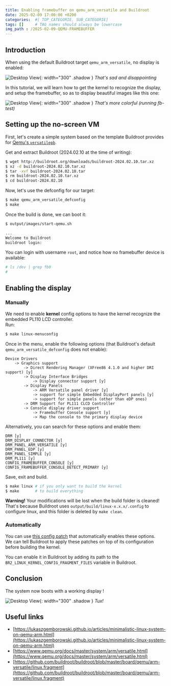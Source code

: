 ```yaml
---
title: Enabling framebuffer on qemu_arm_versatile and Buildroot
date: 2025-02-09 17:00:00 +0200
categories:  #[ TOP_CATEGORIE, SUB_CATEGORIE]
tags: []     # TAG names should always be lowercase
img_path : /2025-02-09-QEMU-FRAMEBUFFER
---
```


## Introduction

When using the default Buildroot target `qemu_arm_versatile`, no display is enabled:

![Desktop View](empty.png){: width="300" .shadow } 
_That's sad and disappointing_

In this tutorial, we will learn how to get the kernel to recognize the display, and setup the framebuffer, so as to display beautiful images like this one:

![Desktop View](fb-test.png){: width="300" .shadow } 
_That's more colorful (running fb-test)_

## Setting up the no-screen VM
First, let's create a simple system based on the template Buildroot provides for [Qemu's `versatilepb`](https://www.qemu.org/docs/master/system/arm/versatile.html).

Get and extract Buildroot (2024.02.10 at the time of writing):
```bash
$ wget http://buildroot.org/downloads/buildroot-2024.02.10.tar.xz
$ xz -d buildroot-2024.02.10.tar.xz
$ tar -xvf buildroot-2024.02.10.tar
$ rm buildroot-2024.02.10.tar.xz
$ cd buildroot-2024.02.10
```

Now, let's use the defconfig for our target:

```bash
$ make qemu_arm_versatile_defconfig 
$ make
```

Once the build is done, we can boot it:
```bash
$ output/images/start-qemu.sh

...
Welcome to Buildroot
buildroot login: 
```

You can login with username `root`, and notice how no framebuffer device is available:
```bash
# ls /dev | grep fb0
#
```

## Enabling the display

### Manually
We need to enable **kernel** config options to have the kernel recognize the embedded PL110 LCD controller.\
Run:
```bash
$ make linux-menuconfig
```
Once in the menu, enable the following options (that Buildroot's default `qemu_arm_versatile_defconfig` does not enable):

```
Device Drivers
    -> Graphics support
        -> Direct Rendering Manager (XFree86 4.1.0 and higher DRI support) [y]
        -> Display Interface Bridges
            -> Display connector support [y]
        -> Display Panels
            -> ARM Versatile panel driver [y]
            -> support for simple Embedded DisplayPort panels [y]
            -> support for simple panels (other than eDP ones)
        -> DRM Support for PL111 CLCD Controller
        -> Console display driver support
            -> Framebuffer Console support [y]
            -> Map the console to the primary display device
```

Alternatively, you can search for these options and enable them:
```
DRM [y]
DRM_DISPLAY_CONNECTOR [y]
DRM_PANEL_ARM_VERSATILE [y]
DRM_PANEL_EDP [y]
DRM_PANEL_SIMPLE [y]
DRM_PL111 [y]
CONFIG_FRAMEBUFFER_CONSOLE [y]
CONFIG_FRAMEBUFFER_CONSOLE_DETECT_PRIMARY [y]
```

Save, exit and build.

```bash
$ make linux # if you only want to build the kernel
$ make       # to build everything
```

**Warning!** Your modifications will be lost when the build folder is cleaned!\
That's because Buildroot uses `output/build/linux-x.x.x/.config` to configure linux, and this folder is deleted by `make clean`.

### Automatically

You can use [this config patch](https://github.com/MachXNU/Engine-OS-on-Qemu/blob/main/enable-framebuffer.patch) that automatically enables these options.\
We can tell Buildroot to apply these patches on top of its configuration before building the kernel.

You can enable it in Buildroot by adding its path to the `BR2_LINUX_KERNEL_CONFIG_FRAGMENT_FILES` variable in Buildroot.

## Conclusion

The system now boots with a working display !

![Desktop View](tux.png){: width="300" .shadow } 
_Tux!_

## Useful links
- [https://lukaszgemborowski.github.io/articles/minimalistic-linux-system-on-qemu-arm.html](https://lukaszgemborowski.github.io/articles/minimalistic-linux-system-on-qemu-arm.html)
- [https://www.qemu.org/docs/master/system/arm/versatile.html](https://www.qemu.org/docs/master/system/arm/versatile.html)
- [https://github.com/buildroot/buildroot/blob/master/board/qemu/arm-versatile/linux.fragment](https://github.com/buildroot/buildroot/blob/master/board/qemu/arm-versatile/linux.fragment)